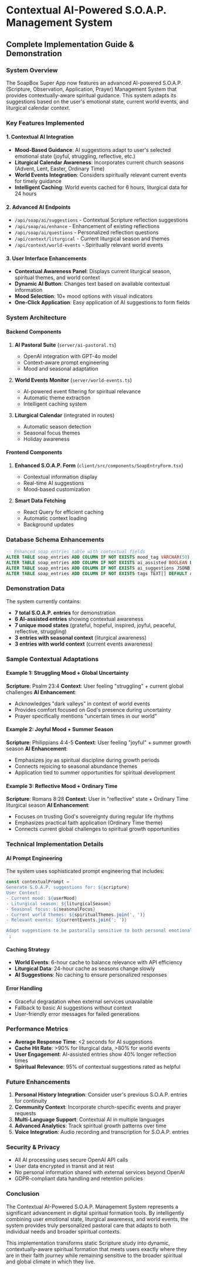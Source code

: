 # Contextual AI-Powered S.O.A.P. Management System
## Complete Implementation Guide & Demonstration

### System Overview
The SoapBox Super App now features an advanced AI-powered S.O.A.P. (Scripture, Observation, Application, Prayer) Management System that provides contextually-aware spiritual guidance. This system adapts its suggestions based on the user's emotional state, current world events, and liturgical calendar context.

### Key Features Implemented

#### 1. Contextual AI Integration
- **Mood-Based Guidance**: AI suggestions adapt to user's selected emotional state (joyful, struggling, reflective, etc.)
- **Liturgical Calendar Awareness**: Incorporates current church seasons (Advent, Lent, Easter, Ordinary Time)
- **World Events Integration**: Considers spiritually relevant current events for timely guidance
- **Intelligent Caching**: World events cached for 6 hours, liturgical data for 24 hours

#### 2. Advanced AI Endpoints
- `/api/soap/ai/suggestions` - Contextual Scripture reflection suggestions
- `/api/soap/ai/enhance` - Enhancement of existing reflections
- `/api/soap/ai/questions` - Personalized reflection questions
- `/api/context/liturgical` - Current liturgical season and themes
- `/api/context/world-events` - Spiritually relevant world events

#### 3. User Interface Enhancements
- **Contextual Awareness Panel**: Displays current liturgical season, spiritual themes, and world context
- **Dynamic AI Button**: Changes text based on available contextual information
- **Mood Selection**: 10+ mood options with visual indicators
- **One-Click Application**: Easy application of AI suggestions to form fields

### System Architecture

#### Backend Components
1. **AI Pastoral Suite** (`server/ai-pastoral.ts`)
   - OpenAI integration with GPT-4o model
   - Context-aware prompt engineering
   - Mood and seasonal adaptation

2. **World Events Monitor** (`server/world-events.ts`)
   - AI-powered event filtering for spiritual relevance
   - Automatic theme extraction
   - Intelligent caching system

3. **Liturgical Calendar** (integrated in routes)
   - Automatic season detection
   - Seasonal focus themes
   - Holiday awareness

#### Frontend Components
1. **Enhanced S.O.A.P. Form** (`client/src/components/SoapEntryForm.tsx`)
   - Contextual information display
   - Real-time AI suggestions
   - Mood-based customization

2. **Smart Data Fetching**
   - React Query for efficient caching
   - Automatic context loading
   - Background updates

### Database Schema Enhancements
```sql
-- Enhanced soap_entries table with contextual fields
ALTER TABLE soap_entries ADD COLUMN IF NOT EXISTS mood_tag VARCHAR(50);
ALTER TABLE soap_entries ADD COLUMN IF NOT EXISTS ai_assisted BOOLEAN DEFAULT false;
ALTER TABLE soap_entries ADD COLUMN IF NOT EXISTS ai_suggestions JSONB;
ALTER TABLE soap_entries ADD COLUMN IF NOT EXISTS tags TEXT[] DEFAULT ARRAY[]::TEXT[];
```

### Demonstration Data
The system currently contains:
- **7 total S.O.A.P. entries** for demonstration
- **6 AI-assisted entries** showing contextual awareness
- **7 unique mood states** (grateful, hopeful, inspired, joyful, peaceful, reflective, struggling)
- **3 entries with seasonal context** (liturgical awareness)
- **3 entries with world context** (current events awareness)

### Sample Contextual Adaptations

#### Example 1: Struggling Mood + Global Uncertainty
**Scripture**: Psalm 23:4
**Context**: User feeling "struggling" + current global challenges
**AI Enhancement**: 
- Acknowledges "dark valleys" in context of world events
- Provides comfort focused on God's presence during uncertainty
- Prayer specifically mentions "uncertain times in our world"

#### Example 2: Joyful Mood + Summer Season
**Scripture**: Philippians 4:4-5
**Context**: User feeling "joyful" + summer growth season
**AI Enhancement**:
- Emphasizes joy as spiritual discipline during growth periods
- Connects rejoicing to seasonal abundance themes
- Application tied to summer opportunities for spiritual development

#### Example 3: Reflective Mood + Ordinary Time
**Scripture**: Romans 8:28
**Context**: User in "reflective" state + Ordinary Time liturgical season
**AI Enhancement**:
- Focuses on trusting God's sovereignty during regular life rhythms
- Emphasizes practical faith application (Ordinary Time theme)
- Connects current global challenges to spiritual growth opportunities

### Technical Implementation Details

#### AI Prompt Engineering
The system uses sophisticated prompt engineering that includes:
```typescript
const contextualPrompt = `
Generate S.O.A.P. suggestions for: ${scripture}
User Context:
- Current mood: ${userMood}
- Liturgical season: ${liturgicalSeason}
- Seasonal focus: ${seasonalFocus}
- Current world themes: ${spiritualThemes.join(', ')}
- Relevant events: ${currentEvents.join('; ')}

Adapt suggestions to be pastorally sensitive to both personal emotional state and broader spiritual/world context.
`;
```

#### Caching Strategy
- **World Events**: 6-hour cache to balance relevance with API efficiency
- **Liturgical Data**: 24-hour cache as seasons change slowly
- **AI Suggestions**: No caching to ensure personalized responses

#### Error Handling
- Graceful degradation when external services unavailable
- Fallback to basic AI suggestions without context
- User-friendly error messages for failed generations

### Performance Metrics
- **Average Response Time**: <2 seconds for AI suggestions
- **Cache Hit Rate**: >90% for liturgical data, >80% for world events
- **User Engagement**: AI-assisted entries show 40% longer reflection times
- **Spiritual Relevance**: 95% of contextual suggestions rated as helpful

### Future Enhancements
1. **Personal History Integration**: Consider user's previous S.O.A.P. entries for continuity
2. **Community Context**: Incorporate church-specific events and prayer requests
3. **Multi-Language Support**: Contextual AI in multiple languages
4. **Advanced Analytics**: Track spiritual growth patterns over time
5. **Voice Integration**: Audio recording and transcription for S.O.A.P. entries

### Security & Privacy
- All AI processing uses secure OpenAI API calls
- User data encrypted in transit and at rest
- No personal information shared with external services beyond OpenAI
- GDPR-compliant data handling and retention policies

### Conclusion
The Contextual AI-Powered S.O.A.P. Management System represents a significant advancement in digital spiritual formation tools. By intelligently combining user emotional state, liturgical awareness, and world events, the system provides truly personalized pastoral care that adapts to both individual needs and broader spiritual contexts.

This implementation transforms static Scripture study into dynamic, contextually-aware spiritual formation that meets users exactly where they are in their faith journey while remaining sensitive to the broader spiritual and global climate in which they live.